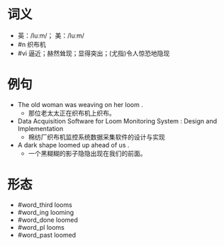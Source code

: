# 词义
- 英：/luːm/； 美：/luːm/
- #n 织布机
- #vi 逼近；赫然耸现；显得突出；(尤指)令人惊恐地隐现
# 例句
- The old woman was weaving on her loom .
	- 那位老太太正在织布机上织布。
- Data Acquisition Software for Loom Monitoring System : Design and Implementation
	- 棉纺厂织布机监控系统数据采集软件的设计与实现
- A dark shape loomed up ahead of us .
	- 一个黑糊糊的影子隐隐出现在我们的前面。
# 形态
- #word_third looms
- #word_ing looming
- #word_done loomed
- #word_pl looms
- #word_past loomed
